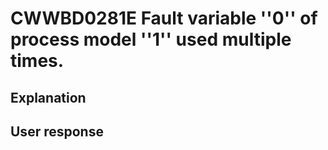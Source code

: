 # CWWBD0281E Fault variable ''0'' of process model ''1'' used multiple times.

## Explanation

## User response